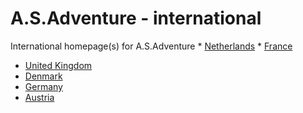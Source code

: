A.S.Adventure - international
================

International homepage(s) for A.S.Adventure
	* [Netherlands](http://www.asadventure.nl/)
	* [France](http://www.asadvneture.fr/)
  * [United Kingdom](http://www.asadventure.co.uk/)
  * [Denmark](http://www.asadventure.dk/)
  * [Germany](http://www.asadventure.de/)
  * [Austria](http://www.asadventure.at/)

